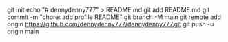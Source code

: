 git init
echo "# dennydenny777" > README.md
git add README.md
git commit -m "chore: add profile README"
git branch -M main
git remote add origin https://github.com/dennydenny777/dennydenny777.git
git push -u origin main
